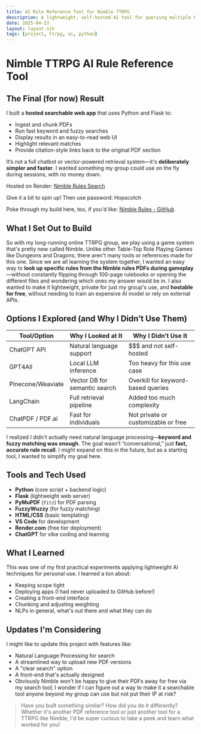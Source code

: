 ```yaml
---
title: AI Rule Reference Tool for Nimble TTRPG
description: A lightweight, self-hosted AI tool for querying multiple Nimble rulebook PDFs, built with Python + Flask to make searching rules in-game easy and free.
date: 2025-04-23
layout: layout.njk
tags: [project, ttrpg, ai, python]
---
```


# Nimble TTRPG AI Rule Reference Tool

## The Final (for now) Result

I built a **hosted searchable web app** that uses Python and Flask to:
- Ingest and chunk PDFs
- Run fast keyword and fuzzy searches
- Display results in an easy-to-read web UI
- Highlight relevant matches
- Provide citation-style links back to the original PDF section

It’s not a full chatbot or vector-powered retrieval system—it's **deliberately simpler and faster**. I wanted something my group could use on the fly during sessions, with no money down.

Hosted on Render: [Nimble Rules Search](https://nimble-rules.onrender.com/search)

Give it a bit to spin up! Then use password: Hopscotch

Poke through my build here, too, if you'd like: [Nimble Rules - GitHub](https://github.com/sae-br/nimble-rules)


## What I Set Out to Build

So with my long-running online TTRPG group, we play using a game system that's pretty new called Nimble. Unlike other Table-Top Role Playing Games like Dungeons and Dragons, there aren't many tools or references made for this one. Since we are all learning the system together, I wanted an easy way to **look up specific rules from the Nimble rules PDFs during gameplay**—without constantly flipping through 100-page rulebooks or opening the different files and wondering which ones my answer would be in. I also wanted to make it lightweight, private for just my group's use, and **hostable for free**, without needing to train an expensive AI model or rely on external APIs.


## Options I Explored (and Why I Didn’t Use Them)

| Tool/Option       | Why I Looked at It            | Why I Didn’t Use It                 |
| ----------------- | ----------------------------- | ----------------------------------- |
| ChatGPT API       | Natural language support      | $$$ and not self-hosted             |
| GPT4All           | Local LLM inference           | Too heavy for this use case         |
| Pinecone/Weaviate | Vector DB for semantic search | Overkill for keyword-based queries  |
| LangChain         | Full retrieval pipeline       | Added too much complexity           |
| ChatPDF / PDF.ai  | Fast for individuals          | Not private or customizable or free |

I realized I didn't actually need natural language processing—**keyword and fuzzy matching was enough**. The goal wasn’t “conversational,” just **fast, accurate rule recall**. I might expand on this in the future, but as a starting tool, I wanted to simplify my goal here.


## Tools and Tech Used

- **Python** (core script + backend logic)
- **Flask** (lightweight web server)
- **PyMuPDF** (`fitz`) for PDF parsing
- **FuzzyWuzzy** (for fuzzy matching)
- **HTML/CSS** (basic templating)
- **VS Code** for development
- **Render.com** (free tier deployment)
- **ChatGPT** for vibe coding and learning


## What I Learned

This was one of my first practical experiments applying lightweight AI techniques for personal use. I learned a ton about:
- Keeping scope tight
- Deploying apps (I had never uploaded to GitHub before!)
- Creating a front-end interface
- Chunking and adjusting weighting
- NLPs in general, what's out there and what they can do


## Updates I'm Considering

I might like to update this project with features like:
- Natural Language Processing for search
- A streamlined way to upload new PDF versions
- A "clear search" option
- A front-end that's actually designed
- Obviously Nimble won't be happy to give their PDFs away for free via my search tool; I wonder if I can figure out a way to make it a searchable tool anyone beyond my group can use but not put their IP at risk?


> Have you built something similar? How did you do it differently? Whether it's another PDF reference tool or just another tool for a TTRPG like Nimble, I'd be super curious to take a peek and learn what worked for you!